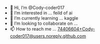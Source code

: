 - 👋 Hi, I’m @Cody-coder017
- 👀 I’m interested in ... feild of ai
- 🌱 I’m currently learning ... kaggle
- 💞️ I’m looking to collaborate on ...
- 📫 How to reach me ... 74406604+Cody-coder017@users.noreply.github.com

<!---
Cody-coder017/Cody-coder017 is a ✨ special ✨ repository because its `README.md` (this file) appears on your GitHub profile.
You can click the Preview link to take a look at your changes.
--->
